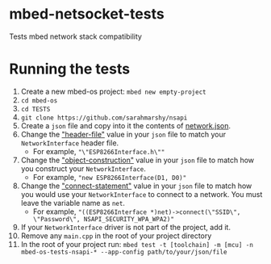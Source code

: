 # mbed-netsocket-tests
Tests mbed network stack compatibility

# Running the tests

1. Create a new mbed-os project: `mbed new empty-project`
2. `cd mbed-os`
3. `cd TESTS`
4. `git clone https://github.com/sarahmarshy/nsapi`
5. Create a `json` file and copy into it the contents of [network.json](/network.json).
6. Change the ["header-file"](/network.json#L5) value in your `json` file to match your `NetworkInterface` header file.
   * For example, `"\"ESP8266Interface.h\""`
7. Change the ["object-construction"](/network.json#L8) value in your `json` file to match how you construct your `NetworkInterface`.
   * For example, `"new ESP8266Interface(D1, D0)"`
8. Change the ["connect-statement"](/network.json#L12) value in your `json` file to match how you would use your `NetworkInterface` to connect to a network. You must leave the variable name as `net`.
   * For example, `"((ESP8266Interface *)net)->connect(\"SSID\", \"Password\", NSAPI_SECURITY_WPA_WPA2)"`
9. If your `NetworkInterface` driver is not part of the project, add it.
10. Remove any `main.cpp` in the root of your project directory
11. In the root of your project run: `mbed test -t [toolchain] -m [mcu] -n mbed-os-tests-nsapi-* --app-config path/to/your/json/file`
